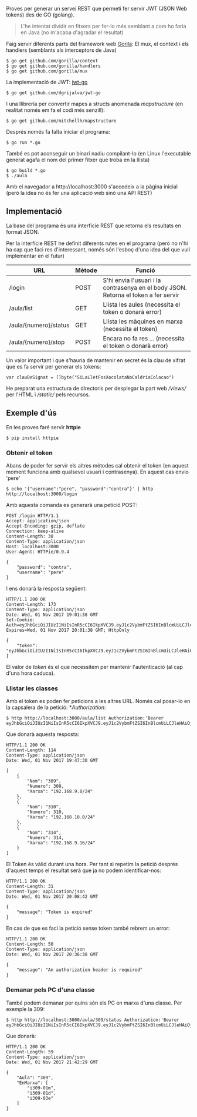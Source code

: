 Proves per generar un servei REST que  permeti fer servir JWT (JSON Web tokens) des de GO (golang).

> L'he intentat dividir en fitxers per fer-lo més semblant a com ho faria en Java (no m'acaba d'agradar el resultat)

Faig servir diferents parts del framework web [Gorila](http://www.gorillatoolkit.org/): El mux, el context i els handlers (semblants als interceptors de Java)

    $ go get github.com/gorilla/context
    $ go get github.com/gorilla/handlers
    $ go get github.com/gorilla/mux

La implementació de JWT: [jwt-go](https://github.com/dgrijalva/jwt-go)

    $ go get github.com/dgrijalva/jwt-go

I una llibreria per convertir mapes a structs anomenada *mapstructure* (en realitat només em fa el codi més senzill):

    $ go get github.com/mitchellh/mapstructure

Després només fa falta iniciar el programa:

    $ go run *.go

També es pot aconseguir un binari nadiu compilant-lo (en Linux l'executable generat agafa el nom del primer fitxer que troba en la llista)

    $ go build *.go
    $ ./aula

Amb el navegador a http://localhost:3000 s'accedeix a la pàgina inicial (però la idea no és fer una aplicació web sinó una API REST)

Implementació
-------------------

La base del programa és una interfície REST que retorna els resultats en format JSON.

Per la interfície REST he definit diferents rutes en el programa (però no n'hi ha cap que faci res d'interessant, només són l'esboç d'una idea del que vull implementar en el futur)

| URL                   | Mètode  |  Funció                                                  |
|-----------------------|---------|----------------------------------------------------------|
| /login                | POST    | S'hi envia l'usuari i la contrasenya en el body JSON. Retorna el token a fer servir |
| /aula/list            | GET     | Llista les aules (necessita el token o donarà error)     |
| /aula/{numero}/status | GET     | Llista les màquines en marxa (necessita el token)        |
| /aula/{numero}/stop   | POST    | Encara no fa res ... (necessita el token o donarà error) |

Un valor important i que s'hauria de mantenir en secret és la clau de xifrat que es fa servir per generar els tokens:

    var clauDeSignat = []byte("SiLaLletFosXocolataNoCaldriaColacao")

He preparat una estructura de directoris per desplegar la part web */views/* per l'HTML i */static/* pels recursos.

Exemple d'ús
----------------------------

En les proves faré servir **httpie**

    $ pip install httpie

### Obtenir el token

Abans de poder fer servir els altres mètodes cal obtenir el token (en aquest moment funciona amb qualsevol usuari i contrasenya). En aquest cas envio 'pere'

    $ echo '{"username":"pere", "password":"contra"}' | http http://localhost:3000/login

Amb aquesta comanda es generarà una petició POST:

    POST /login HTTP/1.1
    Accept: application/json
    Accept-Encoding: gzip, deflate
    Connection: keep-alive
    Content-Length: 38
    Content-Type: application/json
    Host: localhost:3000
    User-Agent: HTTPie/0.9.4

    {
        "password": "contra",
        "username": "pere"
    }

I ens donarà la resposta següent:

    HTTP/1.1 200 OK
    Content-Length: 173
    Content-Type: application/json
    Date: Wed, 01 Nov 2017 19:01:38 GMT
    Set-Cookie: Auth=eyJhbGciOiJIUzI1NiIsInR5cCI6IkpXVCJ9.eyJ1c2VybmFtZSI6InBlcmUiLCJleHAiOjE1MDk1NjY0OTgsImlzcyI6ImxvY2FsaG9zdDozMDAwIn0.FlGUcQMG6U4c7yWIhS3QwDC5ervictvHfThGph7d4s4; Expires=Wed, 01 Nov 2017 20:01:38 GMT; HttpOnly

    {
        "token": "eyJhbGciOiJIUzI1NiIsInR5cCI6IkpXVCJ9.eyJ1c2VybmFtZSI6InBlcmUiLCJleHAiOjE1MDk1NjY0OTgsImlzcyI6ImxvY2FsaG9zdDozMDAwIn0.FlGUcQMG6U4c7yWIhS3QwDC5ervictvHfThGph7d4s4"
    }

El valor de *token* és el que necessitem per mantenir l'autenticació (al cap d'una hora caduca). 

### Llistar les classes

Amb el token es poden fer peticions a les altres URL. Només cal posar-lo en la capsalera de la petició: **Authorization*:

    $ http http://localhost:3000/aula/list Authorization:'Bearer eyJhbGciOiJIUzI1NiIsInR5cCI6IkpXVCJ9.eyJ1c2VybmFtZSI6InBlcmUiLCJleHAiOjE1MDk1NjY0OTgsImlzcyI6ImxvY2FsaG9zdDozMDAwIn0.FlGUcQMG6U4c7yWIhS3QwDC5ervictvHfThGph7d4s4'

Que donarà aquesta resposta:

    HTTP/1.1 200 OK
    Content-Length: 114
    Content-Type: application/json
    Date: Wed, 01 Nov 2017 19:47:30 GMT

    [
        {
            "Nom": "309",
            "Numero": 309,
            "Xarxa": "192.168.9.0/24"
        },
        {
            "Nom": "310",
            "Numero": 310,
            "Xarxa": "192.168.10.0/24"
        },
        {
            "Nom": "314",
            "Numero": 314,
            "Xarxa": "192.168.9.16/24"
        }
    ]

El Token és vàlid durant una hora. Per tant si repetim la petició després d'aquest temps el resultat serà que ja no podem identificar-nos:

    HTTP/1.1 200 OK
    Content-Length: 31
    Content-Type: application/json
    Date: Wed, 01 Nov 2017 20:08:42 GMT

    {
        "message": "Token is expired"
    }

En cas de que es faci la petició sense token també rebrem un error:

    HTTP/1.1 200 OK
    Content-Length: 50
    Content-Type: application/json
    Date: Wed, 01 Nov 2017 20:36:38 GMT

    {
        "message": "An authorization header is required"
    }

### Demanar pels PC d'una classe 

També podem demanar per quins són els PC en marxa d'una classe. Per exemple la 309:

    $ http http://localhost:3000/aula/309/status Authorization:'Bearer eyJhbGciOiJIUzI1NiIsInR5cCI6IkpXVCJ9.eyJ1c2VybmFtZSI6InBlcmUiLCJleHAiOjE1MDk1NzM3MTQsImlzcyI6ImxvY2FsaG9zdDozMDAwIn0.9LoBUzj4NaTHH8J02aWkR4DivJEvQFA2Pq8sHXMUtCk'

Que donarà:

    HTTP/1.1 200 OK
    Content-Length: 59
    Content-Type: application/json
    Date: Wed, 01 Nov 2017 21:42:29 GMT

    {
        "Aula": "309",
        "EnMarxa": [
            "i309-01m",
            "i309-01d",
            "i309-03e"
        ]
    }

